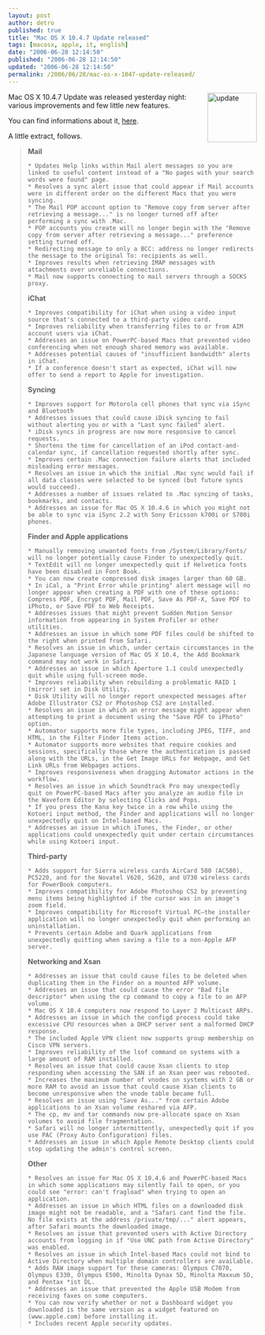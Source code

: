 ```yaml
---
layout: post
author: detro
published: true
title: "Mac OS X 10.4.7 Update released"
tags: [macosx, apple, it, english]
date: "2006-06-28 12:14:50"
published: "2006-06-28 12:14:50"
updated: "2006-06-28 12:14:50"
permalink: /2006/06/28/mac-os-x-1047-update-released/
---
```


<img src="http://www.regione.emilia-romagna.it/sin_info/clipstream/java_ist_MAC_file/RitaglioMAC_0001.jpg" alt="update" width="100" align="right" />
Mac OS X 10.4.7 Update was released yesterday night: various improvements and few little new features.

You can find informations about it, <a href="http://docs.info.apple.com/article.html?artnum=303771">here</a>.

A little extract, follows.

<!--more-->
<blockquote>
<strong>Mail</strong>

    * Updates Help links within Mail alert messages so you are linked to useful content instead of a "No pages with your search words were found" page.
    * Resolves a sync alert issue that could appear if Mail accounts were in different order on the different Macs that you were syncing.
    * The Mail POP account option to "Remove copy from server after retrieving a message..." is no longer turned off after performing a sync with .Mac.
    * POP accounts you create will no longer begin with the "Remove copy from server after retrieving a message..." preference setting turned off.
    * Redirecting message to only a BCC: address no longer redirects the message to the original To: recipients as well.
    * Improves results when retrieving IMAP messages with attachments over unreliable connections.
    * Mail now supports connecting to mail servers through a SOCKS proxy.

<strong>iChat</strong>

    * Improves compatibility for iChat when using a video input source that's connected to a third-party video card.
    * Improves reliability when transferring files to or from AIM account users via iChat.
    * Addresses an issue on PowerPC-based Macs that prevented video conferencing when not enough shared memory was available.
    * Addresses potential causes of "insufficient bandwidth" alerts in iChat.
    * If a conference doesn't start as expected, iChat will now offer to send a report to Apple for investigation. 

<strong>Syncing</strong>

    * Improves support for Motorola cell phones that sync via iSync and Bluetooth
    * Addresses issues that could cause iDisk syncing to fail without alerting you or with a "Last sync failed" alert.
    * iDisk syncs in progress are now more responsive to cancel requests.
    * Shortens the time for cancellation of an iPod contact-and-calendar sync, if cancellation requested shortly after sync.
    * Improves certain .Mac connection failure alerts that included misleading error messages.
    * Resolves an issue in which the initial .Mac sync would fail if all data classes were selected to be synced (but future syncs would succeed).
    * Addresses a number of issues related to .Mac syncing of tasks, bookmarks, and contacts.
    * Addresses an issue for Mac OS X 10.4.6 in which you might not be able to sync via iSync 2.2 with Sony Ericsson k700i or S700i phones.

<strong>Finder and Apple applications</strong>

    * Manually removing unwanted fonts from /System/Library/Fonts/ will no longer potentially cause Finder to unexpectedly quit.
    * TextEdit will no longer unexpectedly quit if Helvetica fonts have been disabled in Font Book.
    * You can now create compressed disk images larger than 60 GB.
    * In iCal, a "Print Error while printing" alert message will no longer appear when creating a PDF with one of these options: Compress PDF, Encrypt PDF, Mail PDF, Save As PDF-X, Save PDF to iPhoto, or Save PDF to Web Receipts.
    * Addresses issues that might prevent Sudden Motion Sensor information from appearing in System Profiler or other utilities.
    * Addresses an issue in which some PDF files could be shifted to the right when printed from Safari.
    * Resolves an issue in which, under certain circumstances in the Japanese language version of Mac OS X 10.4, the Add Bookmark command may not work in Safari.
    * Addresses an issue in which Aperture 1.1 could unexpectedly quit while using full-screen mode.
    * Improves reliability when rebuilding a problematic RAID 1 (mirror) set in Disk Utility.
    * Disk Utility will no longer report unexpected messages after Adobe Illustrator CS2 or Photoshop CS2 are installed.
    * Resolves an issue in which an error message might appear when attempting to print a document using the "Save PDF to iPhoto" option.
    * Automator supports more file types, including JPEG, TIFF, and HTML, in the Filter Finder Items action.
    * Automator supports more websites that require cookies and sessions, specifically those where the authentication is passed along with the URLs, in the Get Image URLs for Webpage, and Get Link URLs from Webpages actions.
    * Improves responsiveness when dragging Automator actions in the workflow.
    * Resolves an issue in which Soundtrack Pro may unexpectedly quit on PowerPC-based Macs after you analyze an audio file in the Waveform Editor by selecting Clicks and Pops.
    * If you press the Kana key twice in a row while using the Kotoeri input method, the Finder and applications will no longer unexpectedly quit on Intel-based Macs.
    * Addresses an issue in which iTunes, the Finder, or other applications could unexpectedly quit under certain circumstances while using Kotoeri input.

<strong>Third-party</strong>

    * Adds support for Sierra wireless cards AirCard 580 (AC580), PC5220, and for the Novatel V620, S620, and U730 wireless cards for PowerBook computers.
    * Improves compatibility for Adobe Photoshop CS2 by preventing menu items being highlighted if the cursor was in an image's zoom field.
    * Improves compatibility for Microsoft Virtual PC—the installer application will no longer unexpectedly quit when performing an uninstallation.
    * Prevents certain Adobe and Quark applications from unexpectedly quitting when saving a file to a non-Apple AFP server.

<strong>Networking and Xsan</strong>

    * Addresses an issue that could cause files to be deleted when duplicating them in the Finder on a mounted AFP volume.
    * Addresses an issue that could cause the error "Bad file descriptor" when using the cp command to copy a file to an AFP volume.
    * Mac OS X 10.4 computers now respond to Layer 2 Multicast ARPs.
    * Addresses an issue in which the configd process could take excessive CPU resources when a DHCP server sent a malformed DHCP response.
    * The included Apple VPN client now supports group membership on Cisco VPN servers.
    * Improves reliability of the lsof command on systems with a large amount of RAM installed.
    * Resolves an issue that could cause Xsan clients to stop responding when accessing the SAN if an Xsan peer was rebooted.
    * Increases the maximum number of vnodes on systems with 2 GB or more RAM to avoid an issue that could cause Xsan clients to become unresponsive when the vnode table became full.
    * Resolves an issue using "Save As..." from certain Adobe applications to an Xsan volume reshared via AFP.
    * The cp, mv and tar commands now pre-allocate space on Xsan volumes to avoid file fragmentation.
    * Safari will no longer intermittently, unexpectedly quit if you use PAC (Proxy Auto Configuration) files.
    * Addresses an issue in which Apple Remote Desktop clients could stop updating the admin's control screen.

<strong>Other</strong>

    * Resolves an issue for Mac OS X 10.4.6 and PowerPC-based Macs in which some applications may silently fail to open, or you could see "error: can't fragload" when trying to open an application.
    * Addresses an issue in which HTML files on a downloaded disk image might not be readable, and a "Safari cant find the file. No file exists at the address /private/tmp/..." alert appears, after Safari mounts the downloaded image.
    * Resolves an issue that prevented users with Active Directory accounts from logging in if "Use UNC path from Active Directory" was enabled.
    * Resolves an issue in which Intel-based Macs could not bind to Active Directory when multiple domain controllers are available.
    * Adds RAW image support for these cameras: Olympus C7070, Olympus E330, Olympus E500, Minolta Dynax 5D, Minolta Maxxum 5D, and Pentax *ist DL.
    * Addresses an issue that prevented the Apple USB Modem from receiving faxes on some computers.
    * You can now verify whether or not a Dashboard widget you downloaded is the same version as a widget featured on (www.apple.com) before installing it.
    * Includes recent Apple security updates.
</blockquote>

